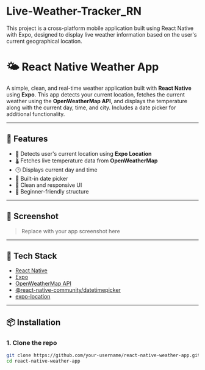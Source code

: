 # Live-Weather-Tracker_RN
This project is a cross-platform mobile application built using React Native with Expo, designed to display live weather information based on the user's current geographical location.

# 🌤️ React Native Weather App

A simple, clean, and real-time weather application built with **React Native** using **Expo**. This app detects your current location, fetches the current weather using the **OpenWeatherMap API**, and displays the temperature along with the current day, time, and city. Includes a date picker for additional functionality.

---

## 🚀 Features

- 📍 Detects user's current location using **Expo Location**
- 🌡️ Fetches live temperature data from **OpenWeatherMap**
- 🕒 Displays current day and time
- 📅 Built-in date picker
- 💅 Clean and responsive UI
- 🔰 Beginner-friendly structure

---

## 📸 Screenshot

> Replace with your app screenshot here

---

## 🧰 Tech Stack

- [React Native](https://reactnative.dev/)
- [Expo](https://expo.dev/)
- [OpenWeatherMap API](https://openweathermap.org/api)
- [@react-native-community/datetimepicker](https://github.com/react-native-datetimepicker/datetimepicker)
- [expo-location](https://docs.expo.dev/versions/latest/sdk/location/)

---

## 📦 Installation

### 1. Clone the repo

```bash
git clone https://github.com/your-username/react-native-weather-app.git
cd react-native-weather-app
